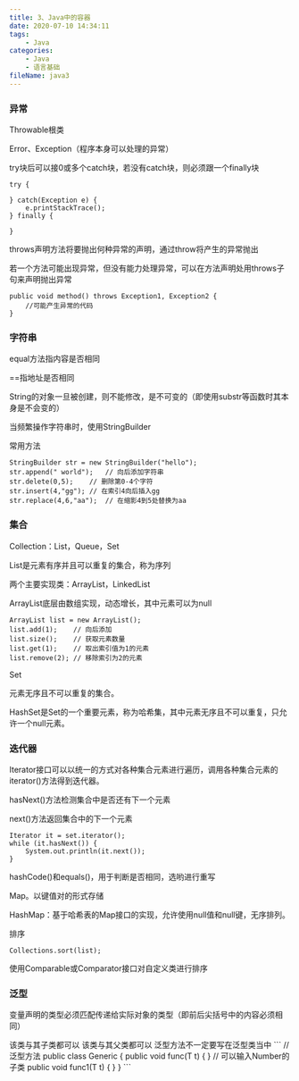 ```yaml
---
title: 3、Java中的容器
date: 2020-07-10 14:34:11
tags:
	- Java
categories:
	- Java
	- 语言基础
fileName: java3
---
```








### 异常

Throwable根类

Error、Exception（程序本身可以处理的异常）



try块后可以接0或多个catch块，若没有catch块，则必须跟一个finally块

```
try {

} catch(Exception e) {
	e.printStackTrace();
} finally {

}
```



throws声明方法将要抛出何种异常的声明，通过throw将产生的异常抛出

若一个方法可能出现异常，但没有能力处理异常，可以在方法声明处用throws子句来声明抛出异常

```
public void method() throws Exception1, Exception2 {
	//可能产生异常的代码
}
```





### 字符串

equal方法指内容是否相同

==指地址是否相同



String的对象一旦被创建，则不能修改，是不可变的（即使用substr等函数时其本身是不会变的）



当频繁操作字符串时，使用StringBuilder

常用方法

```
StringBuilder str = new StringBuilder("hello");
str.append(" world");	// 向后添加字符串
str.delete(0,5);	// 删除第0-4个字符
str.insert(4,"gg");	// 在索引4向后插入gg
str.replace(4,6,"aa");	// 在缩影4到5处替换为aa

```



### 集合

Collection：List，Queue，Set

List是元素有序并且可以重复的集合，称为序列

两个主要实现类：ArrayList，LinkedList



ArrayList底层由数组实现，动态增长，其中元素可以为null

```
ArrayList list = new ArrayList();
list.add(1);	// 向后添加
list.size();	// 获取元素数量
list.get(1);	// 取出索引值为1的元素
list.remove(2);	// 移除索引为2的元素

```



Set

元素无序且不可以重复的集合。

HashSet是Set的一个重要元素，称为哈希集，其中元素无序且不可以重复，只允许一个null元素。



### 迭代器

Iterator接口可以以统一的方式对各种集合元素进行遍历，调用各种集合元素的iterator()方法得到迭代器。

hasNext()方法检测集合中是否还有下一个元素

next()方法返回集合中的下一个元素

```
Iterator it = set.iterator();
while (it.hasNext()) {
	System.out.println(it.next());
}
```



hashCode()和equals()，用于判断是否相同，选哟进行重写  



Map。以键值对的形式存储

HashMap：基于哈希表的Map接口的实现，允许使用null值和null键，无序排列。



排序

```
Collections.sort(list);
```

使用Comparable或Comparator接口对自定义类进行排序





### 泛型

变量声明的类型必须匹配传递给实际对象的类型（即前后尖括号中的内容必须相同）



<? extends 类名>   该类与其子类都可以

<? super 类名> 该类与其父类都可以



泛型方法不一定要写在泛型类当中

```
// 泛型方法
public class Generic {
	public <T> void func(T t) {
		
	}
	// 可以输入Number的子类
	public <T extents Number> void func1(T t) {
	
	}
}
```







